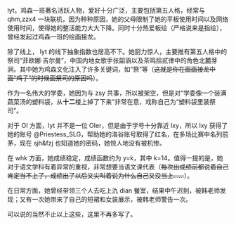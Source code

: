 lyt，鸡森一班著名活跃人物，爱好十分广泛，主要包括第五人格，经常与 qhm,zzx4 一块联机，因为种种原因，她的父母限制了她的平板使用时间以及网络使用时间，使得她的整活能力大大下降。同时十分热爱板绘（严格说来是指绘），曾经发起过鸡森一班的绘画接龙。

除了线上， lyt 的线下抽象指数也居高不下。她厨力惊人，主要推有第五人格中的祭司“菲欧娜·吉尔曼”，中国内地女歌手张韶涵以及茶鸣拾贰律中的角色北麓芽涧。其中她为鸡森文化注入了许多关键词，如“祭”等（~~这就是你在画画接龙中画“鸡子”的时候画祭司的原因吗~~）。

作为一名伟大的学委，她因为与 zsy 共事，所以被架空，但是对“学委像一个装满蔬菜汤的塑料袋，从**十二**楼上掉了下来”非常在意，戏称自己为“塑料袋里装祭司”。

对于 OI 方面，lyt 并不是一位 OIer，但是由于学号十分靠近 lxy，所以 lxy 获得了她的账号 @Priestess_SLG，帮助她的洛谷账号取得了红名，在多场比赛中名列前茅，现在 sjh&fzj 也知道她的密码，她惊人地没有被机惨。

在 whk 方面，她成绩稳定，成绩函数约为 y=k，其中 k=14。值得一提的是，她对于语文学科有着异常的重视，非常想要当语文课代表（~~每次出成绩前都说着自己肯定当不上了，成绩出了以后又尖叫着说为什么自己又没当上……~~）。

在日常方面，她曾经带领三个人去吃上氿 dian 餐室，结果中午迟到，被韩老师发现；又有一次她带来了自己的短裙和女装展示，被韩老师警告一次。

可以说的当然不止以上这些，这里不再多写了。
